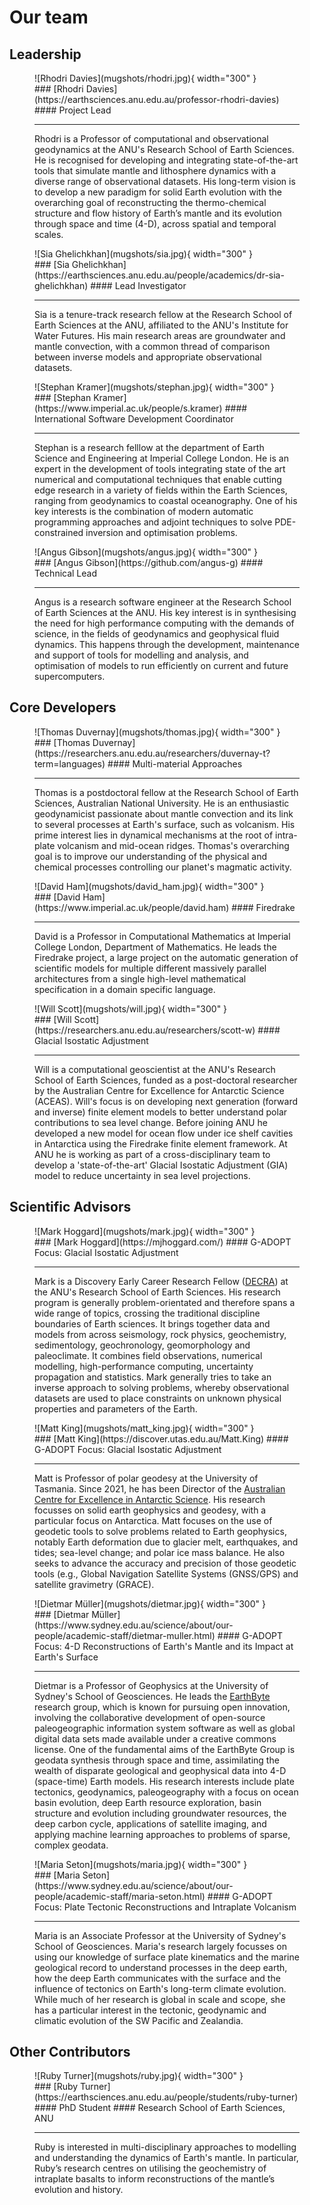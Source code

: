 # Our team

## Leadership
<div class="bio-grid" markdown>
<figure class="bio" markdown>
![Rhodri Davies](mugshots/rhodri.jpg){ width="300" }
<figcaption markdown>### [Rhodri Davies](https://earthsciences.anu.edu.au/professor-rhodri-davies)
#### Project Lead

---

Rhodri is a Professor of computational and observational geodynamics at the ANU's Research School of Earth Sciences. He is recognised for developing and integrating state-of-the-art tools that simulate mantle and lithosphere dynamics with a diverse range of observational datasets. His long-term vision is to develop a new paradigm for solid Earth evolution with the overarching goal of reconstructing the thermo-chemical structure and flow history of Earth’s mantle and its evolution through space and time (4-D), across spatial and temporal scales.   
</figcaption>
</figure>

<figure class="bio" markdown>
![Sia Ghelichkhan](mugshots/sia.jpg){ width="300" }
<figcaption markdown>### [Sia Ghelichkhan](https://earthsciences.anu.edu.au/people/academics/dr-sia-ghelichkhan) 
#### Lead Investigator

---

Sia is a tenure-track research fellow at the Research School of Earth Sciences at the ANU, affiliated to the ANU's Institute for Water Futures. His main research areas are groundwater and mantle convection, with a common thread of comparison between inverse models and appropriate observational datasets.
</figcaption>
</figure>

<figure class="bio" markdown>
![Stephan Kramer](mugshots/stephan.jpg){ width="300" }
<figcaption markdown>### [Stephan Kramer](https://www.imperial.ac.uk/people/s.kramer) 
#### International Software Development Coordinator

---

Stephan is a research felllow at the department of Earth Science and Engineering at Imperial College London. He is an expert in the development of tools integrating state of the art numerical and computational techniques that enable cutting edge research in a variety of fields within the Earth Sciences, ranging from geodynamics to coastal oceanography. One of his key interests is the combination of modern automatic programming approaches and adjoint techniques to solve PDE-constrained inversion and optimisation problems.
</figcaption>
</figure>

<figure class="bio" markdown>
![Angus Gibson](mugshots/angus.jpg){ width="300" }
<figcaption markdown>### [Angus Gibson](https://github.com/angus-g)
#### Technical Lead

---

Angus is a research software engineer at the Research School of Earth Sciences at the ANU. His key interest is in synthesising the need for high performance computing with the demands of science, in the fields of geodynamics and geophysical fluid dynamics. This happens through the development, maintenance and support of tools for modelling and analysis, and optimisation of models to run efficiently on current and future supercomputers.
</figcaption>
</figure>
</div>

## Core Developers

<div class="bio-grid" markdown>
<figure class="bio" markdown>
![Thomas Duvernay](mugshots/thomas.jpg){ width="300" }
<figcaption markdown>### [Thomas Duvernay](https://researchers.anu.edu.au/researchers/duvernay-t?term=languages) 
#### Multi-material Approaches

---

Thomas is a postdoctoral fellow at the Research School of Earth Sciences, Australian National University. He is an enthusiastic geodynamicist passionate about mantle convection and its link to several processes at Earth's surface, such as volcanism. His prime interest lies in dynamical mechanisms at the root of intra-plate volcanism and mid-ocean ridges. Thomas's overarching goal is to improve our understanding of the physical and chemical processes controlling our planet's magmatic activity.
</figcaption>
</figure>

<figure class="bio" markdown>
![David Ham](mugshots/david_ham.jpg){ width="300" }
<figcaption markdown>### [David Ham](https://www.imperial.ac.uk/people/david.ham) 
#### Firedrake

---

David is a Professor in Computational Mathematics at Imperial College London, Department of Mathematics. He leads the Firedrake project, a large project on the automatic generation of scientific models for multiple different massively parallel architectures from a single high-level mathematical specification in a domain specific language.
</figcaption>
</figure>

<figure class="bio" markdown>
![Will Scott](mugshots/will.jpg){ width="300" }
<figcaption markdown>### [Will Scott](https://researchers.anu.edu.au/researchers/scott-w)
#### Glacial Isostatic Adjustment

---

Will is a computational geoscientist at the ANU's Research School of Earth Sciences, funded as a post-doctoral researcher by the Australian Centre for Excellence for Antarctic Science (ACEAS). Will's focus is on developing next generation (forward and inverse) finite element models to better understand polar contributions to sea level change. Before joining ANU he developed a new model for ocean flow under ice shelf cavities in Antarctica using the Firedrake finite element framework. At ANU he is working as part of a cross-disciplinary team to develop a 'state-of-the-art' Glacial Isostatic Adjustment (GIA) model to reduce uncertainty in sea level projections.
</figcaption>
</figure>
</div>

## Scientific Advisors

<div class="bio-grid" markdown>
<figure class="bio" markdown>
![Mark Hoggard](mugshots/mark.jpg){ width="300" }
<figcaption markdown>### [Mark Hoggard](https://mjhoggard.com/)
#### G-ADOPT Focus: Glacial Isostatic Adjustment

---

Mark is a Discovery Early Career Research Fellow ([DECRA](https://www.arc.gov.au/funding-research/funding-schemes/discovery-program/discovery-early-career-researcher-award-decra)) at the ANU's Research School of Earth Sciences. His research program is generally problem-orientated and therefore spans a wide range of topics, crossing the traditional discipline boundaries of Earth sciences. It brings together data and models from across seismology, rock physics, geochemistry, sedimentology, geochronology, geomorphology and paleoclimate. It combines field observations, numerical modelling, high-performance computing, uncertainty propagation and statistics. Mark generally tries to take an inverse approach to solving problems, whereby observational datasets are used to place constraints on unknown physical properties and parameters of the Earth. 
</figcaption>
</figure>

<figure class="bio" markdown>
![Matt King](mugshots/matt_king.jpg){ width="300" }
<figcaption markdown>### [Matt King](https://discover.utas.edu.au/Matt.King)
#### G-ADOPT Focus: Glacial Isostatic Adjustment

---

Matt is Professor of polar geodesy at the University of Tasmania. Since 2021, he has been Director of the [Australian Centre for Excellence in Antarctic Science](https://antarctic.org.au/). His research focusses on solid earth geophysics and geodesy, with a particular focus on Antarctica. Matt focuses on the use of geodetic tools to solve problems related to Earth geophysics, notably Earth deformation due to glacier melt, earthquakes, and tides; sea-level change; and polar ice mass balance. He also seeks to advance the accuracy and precision of those geodetic tools (e.g., Global Navigation Satellite Systems (GNSS/GPS) and satellite gravimetry (GRACE).
</figcaption>
</figure>

<figure class="bio" markdown>
![Dietmar Müller](mugshots/dietmar.jpg){ width="300" }
<figcaption markdown>### [Dietmar Müller](https://www.sydney.edu.au/science/about/our-people/academic-staff/dietmar-muller.html)
#### G-ADOPT Focus: 4-D Reconstructions of Earth's Mantle and its Impact at Earth's Surface

---

Dietmar is a Professor of Geophysics at the University of Sydney's School of Geosciences. He leads the [EarthByte](https://www.earthbyte.org/) research group, which is known for pursuing open innovation, involving the collaborative development of open-source paleogeographic information system software as well as global digital data sets made available under a creative commons license. One of the fundamental aims of the EarthByte Group is geodata synthesis through space and time, assimilating the wealth of disparate geological and geophysical data into 4-D (space-time) Earth models. His research interests include plate tectonics, geodynamics, paleogeography with a focus on ocean basin evolution, deep Earth resource exploration, basin structure and evolution including groundwater resources, the deep carbon cycle, applications of satellite imaging, and applying machine learning approaches to problems of sparse, complex geodata.
</figcaption>
</figure>

<figure class="bio" markdown>
![Maria Seton](mugshots/maria.jpg){ width="300" }
<figcaption markdown>### [Maria Seton](https://www.sydney.edu.au/science/about/our-people/academic-staff/maria-seton.html)
#### G-ADOPT Focus: Plate Tectonic Reconstructions and Intraplate Volcanism

---

Maria is an Associate Professor at the University of Sydney's School of Geosciences. Maria's research largely focusses on using our knowledge of surface plate kinematics and the marine geological record to understand processes in the deep earth, how the deep Earth communicates with the surface and the influence of tectonics on Earth's long-term climate evolution. While much of her research is global in scale and scope, she has a particular interest in the tectonic, geodynamic and climatic evolution of the SW Pacific and Zealandia.
</figcaption>
</figure>
</div>

## Other Contributors

<div class="bio-grid" markdown>
<figure class="bio" markdown>
![Ruby Turner](mugshots/ruby.jpg){ width="300" }
<figcaption markdown>### [Ruby Turner](https://earthsciences.anu.edu.au/people/students/ruby-turner) 
#### PhD Student
#### Research School of Earth Sciences, ANU

---

Ruby is interested in multi-disciplinary approaches to modelling and understanding the dynamics of Earth's mantle. In particular, Ruby’s research centres on utilising the geochemistry of intraplate basalts to inform reconstructions of the mantle’s evolution and history.
</figcaption>
</figure>
</div>
